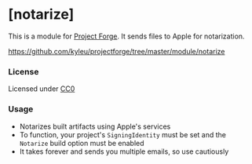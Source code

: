 # [notarize]

This is a module for [Project Forge](https://projectforge.dev). It sends files to Apple for notarization.

https://github.com/kyleu/projectforge/tree/master/module/notarize

### License

Licensed under [CC0](https://creativecommons.org/share-your-work/public-domain/cc0)

### Usage

- Notarizes built artifacts using Apple's services
- To function, your project's `SigningIdentity` must be set and the `Notarize` build option must be enabled
- It takes forever and sends you multiple emails, so use cautiously

